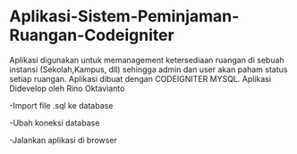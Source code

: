 # Aplikasi-Sistem-Peminjaman-Ruangan-Codeigniter
Aplikasi digunakan untuk memanagement ketersediaan ruangan di sebuah instansi (Sekolah,Kampus, dll) sehingga admin dan user akan paham status setiap ruangan. Aplikasi dibuat dengan CODEIGNITER MYSQL. Aplikasi Didevelop oleh Rino Oktavianto

-Import file .sql ke database

-Ubah koneksi database

-Jalankan aplikasi di browser

